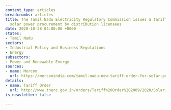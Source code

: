 ```yaml
---
content_type: articles
breadcrumbs: articles
title: The Tamil Nadu Electricity Regulatory Commission issues a tariff order for
  solar power procurement by distribution licensees
date: 2020-10-28 04:00:00 +0000
states:
- Tamil Nadu
sectors:
- Industrial Policy and Business Regulations
- Energy
subsectors:
- Power and Renewable Energy
sources:
- name: Mercom
  url: https://mercomindia.com/tamil-nadu-new-tariff-order-for-solar-procurement/
details:
- name: Tariff Order
  url: http://www.tnerc.gov.in/orders/Tariff%20Order%202009/2020/Solar-Order-16-10-2020.pdf
is_newsletter: false

---
```

